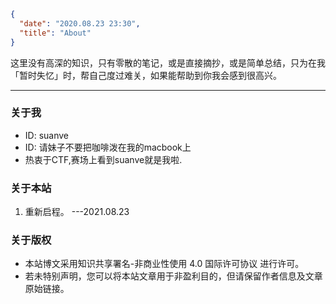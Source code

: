 ```json
{
  "date": "2020.08.23 23:30",
  "title": "About"
}
```

这里没有高深的知识，只有零散的笔记，或是直接摘抄，或是简单总结，只为在我「暂时失忆」时，帮自己度过难关，如果能帮助到你我会感到很高兴。

---


### 关于我

- ID: suanve
- ID: 请妹子不要把咖啡泼在我的macbook上
- 热衷于CTF,赛场上看到suanve就是我啦.
### 关于本站

1. 重新启程。 ---2021.08.23


### 关于版权

- 本站博文采用知识共享署名-非商业性使用 4.0 国际许可协议 进行许可。
- 若未特别声明，您可以将本站文章用于非盈利目的，但请保留作者信息及文章原始链接。